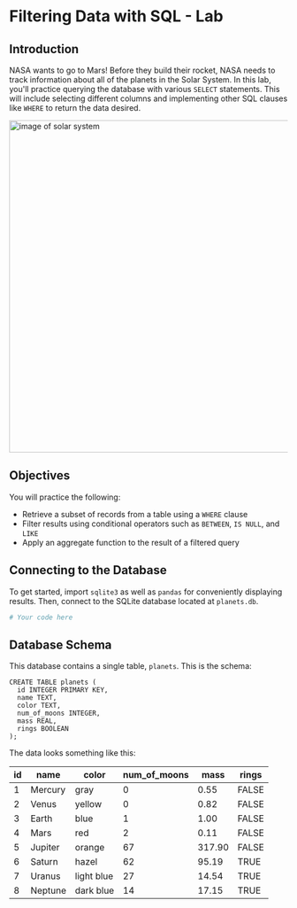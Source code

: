# Filtering Data with SQL - Lab

## Introduction 

NASA wants to go to Mars! Before they build their rocket, NASA needs to track information about all of the planets in the Solar System. In this lab, you'll practice querying the database with various `SELECT` statements. This will include selecting different columns and implementing other SQL clauses like `WHERE` to return the data desired.

<img src="https://raw.githubusercontent.com/learn-co-curriculum/dsc-filtering-lab-v2-4/master/images/planets.png" alt="image of solar system" width="600">

## Objectives

You will practice the following:

* Retrieve a subset of records from a table using a `WHERE` clause
* Filter results using conditional operators such as `BETWEEN`, `IS NULL`, and `LIKE`
* Apply an aggregate function to the result of a filtered query

## Connecting to the Database

To get started, import `sqlite3` as well as `pandas` for conveniently displaying results. Then, connect to the SQLite database located at `planets.db`. 


```python
# Your code here
```

## Database Schema

This database contains a single table, `planets`. This is the schema:

```
CREATE TABLE planets (
  id INTEGER PRIMARY KEY,
  name TEXT,
  color TEXT,
  num_of_moons INTEGER,
  mass REAL,
  rings BOOLEAN
);
```

The data looks something like this:

| id | name    | color      | num_of_moons | mass   | rings |
| -- | ------- | ---------- | ------------ | ------ | ----- |
| 1  | Mercury | gray       | 0            | 0.55   | FALSE |
| 2  | Venus   | yellow     | 0            | 0.82   | FALSE |
| 3  | Earth   | blue       | 1            | 1.00   | FALSE |
| 4  | Mars    | red        | 2            | 0.11   | FALSE |
| 5  | Jupiter | orange     | 67           | 317.90 | FALSE |
| 6  | Saturn  | hazel      | 62           | 95.19  | TRUE  |
| 7  | Uranus  | light blue | 27           | 14.54  | TRUE  |
| 8  | Neptune | dark blue  | 14           | 17.15  | TRUE  |

